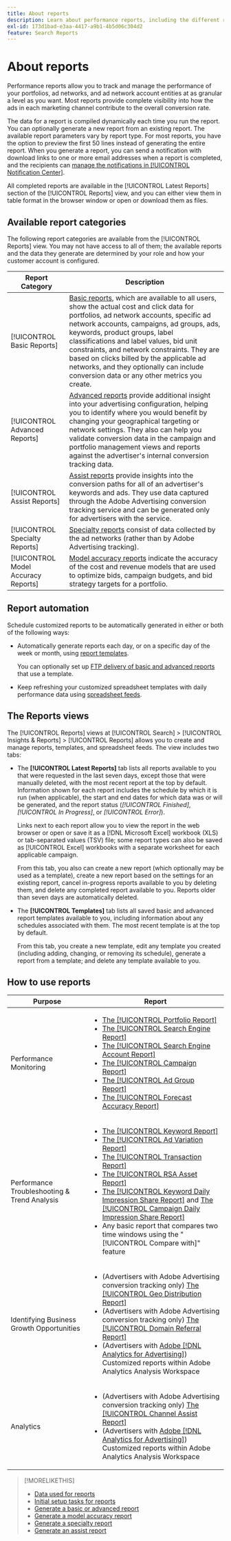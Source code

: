 ```yaml
---
title: About reports
description: Learn about performance reports, including the different report types available and how to automate reports.
exl-id: 173d1bad-e3aa-4417-a9b1-4b5d06c304d2
feature: Search Reports
---
```

# About reports

Performance reports allow you to track and manage the performance of your portfolios, ad networks, and ad network account entities at as granular a level as you want. Most reports provide complete visibility into how the ads in each marketing channel contribute to the overall conversion rate.

The data for a report is compiled dynamically each time you run the report. You can optionally generate a new report from an existing report. The available report parameters vary by report type. For most reports, you have the option to preview the first 50 lines instead of generating the entire report. When you generate a report, you can send a notification with download links to one or more email addresses when a report is completed, and the recipients can [manage the notifications in [!UICONTROL Notification Center]](/help/search-social-commerce/notifications/notification-about.md).

All completed reports are available in the [!UICONTROL Latest Reports] section of the [!UICONTROL Reports] view, and you can either view them in table format in the browser window or open or download them as files.

## Available report categories

The following report categories are available from the [!UICONTROL Reports] view. You may not have access to all of them; the available reports and the data they generate are determined by your role and how your customer account is configured.

| Report Category | Description |
| ----| ---- |
| [!UICONTROL Basic Reports] | [Basic reports](/help/search-social-commerce/reports/management/basic-advanced/basic-advanced-report-about.md), which are available to all users, show the actual cost and click data for portfolios, ad network accounts, specific ad network accounts, campaigns, ad groups, ads, keywords, product groups, label classifications and label values, bid unit constraints, and network constraints. They are based on clicks billed by the applicable ad networks, and they optionally can include conversion data or any other metrics you create. |
| [!UICONTROL Advanced Reports] | [Advanced reports](/help/search-social-commerce/reports/management/basic-advanced/basic-advanced-report-about.md) provide additional insight into your advertising configuration, helping you to identify where you would benefit by changing your geographical targeting or network settings. They also can help you validate conversion data in the campaign and portfolio management views and reports against the advertiser's internal conversion tracking data. |
| [!UICONTROL Assist Reports] | [Assist reports](/help/search-social-commerce/reports/management/assist/assist-report-about.md) provide insights into the conversion paths for all of an advertiser's keywords and ads. They use data captured through the Adobe Advertising conversion tracking service and can be generated only for advertisers with the service. |
| [!UICONTROL Specialty Reports] | [Specialty reports](/help/search-social-commerce/reports/management/specialty/specialty-report-about.md) consist of data collected by the ad networks (rather than by Adobe Advertising tracking). |
| [!UICONTROL Model Accuracy Reports] | [Model accuracy reports](/help/search-social-commerce/reports/management/model-accuracy/model-accuracy-report-about.md) indicate the accuracy of the cost and revenue models that are used to optimize bids, campaign budgets, and bid strategy targets for a portfolio. |

## Report automation

Schedule customized reports to be automatically generated in either or both of the following ways:

* Automatically generate reports each day, or on a specific day of the week or month, using [report templates](/help/search-social-commerce/reports/automation/templates/template-about.md).
  
  You can optionally set up [FTP delivery of basic and advanced reports](/help/search-social-commerce/reports/automation/ftp-reports.md) that use a template.

* Keep refreshing your customized spreadsheet templates with daily performance data using [spreadsheet feeds](/help/search-social-commerce/reports/automation/spreadsheet-feeds/spreadsheet-feed-about.md).

## The Reports views

The [!UICONTROL Reports] views at [!UICONTROL Search] > [!UICONTROL Insights & Reports] > [!UICONTROL Reports] allows you to create and manage reports, templates, and spreadsheet feeds. The view includes two tabs:

* The **[!UICONTROL Latest Reports]** tab lists all reports available to you that were requested in the last seven days, except those that were manually deleted, with the most recent report at the top by default. Information shown for each report includes the schedule by which it is run (when applicable), the start and end dates for which data was or will be generated, and the report status (*[!UICONTROL Finished]*, *[!UICONTROL In Progress]*, or *[!UICONTROL Error]*).
  
  Links next to each report allow you to view the report in the web browser or open or save it as a [!DNL Microsoft Excel] workbook (XLS) or tab-separated values (TSV) file; some report types can also be saved as [!UICONTROL Excel] workbooks with a separate worksheet for each applicable campaign.
  
  From this tab, you also can create a new report (which optionally may be used as a template), create a new report based on the settings for an existing report, cancel in-progress reports available to you by deleting them, and delete any completed report available to you. Reports older than seven days are automatically deleted.

* The **[!UICONTROL Templates]** tab lists all saved basic and advanced report templates available to you, including information about any schedules associated with them. The most recent template is at the top by default.
  
  From this tab, you create a new template, edit any template you created (including adding, changing, or removing its schedule), generate a report from a template; and delete any template available to you.

## How to use reports

| Purpose | Report |
| ---- | ---- |
| Performance Monitoring | <ul><li>[The [!UICONTROL Portfolio Report]](/help/search-social-commerce/reports/management/basic-advanced/portfolio-report.md)</li><li>[The [!UICONTROL Search Engine Report]](/help/search-social-commerce/reports/management/basic-advanced/search-engine-report.md)</li><li>[The [!UICONTROL Search Engine Account Report]](/help/search-social-commerce/reports/management/basic-advanced/search-engine-account-report.md)</li><li>[The [!UICONTROL Campaign Report]](/help/search-social-commerce/reports/management/basic-advanced/campaign-report.md)</li><li>[The [!UICONTROL Ad Group Report]](/help/search-social-commerce/reports/management/basic-advanced/ad-group-report.md)</li><li>[The [!UICONTROL Forecast Accuracy Report]](/help/search-social-commerce/reports/management/model-accuracy/forecast-accuracy-report.md)</li></ul> |
| Performance Troubleshooting & Trend Analysis | <ul><li>[The [!UICONTROL Keyword Report]](/help/search-social-commerce/reports/management/basic-advanced/keyword-report.md)</li><li>[The [!UICONTROL Ad Variation Report]](/help/search-social-commerce/reports/management/basic-advanced/ad-variation-report.md)</li><li>[The [!UICONTROL Transaction Report]](/help/search-social-commerce/reports/management/basic-advanced/transaction-report.md)</li><li>[The [!UICONTROL RSA Asset Report]](/help/search-social-commerce/reports/management/specialty/rsa-asset-report.md)</li><li>[The [!UICONTROL Keyword Daily Impression Share Report]](/help/search-social-commerce/reports/management/specialty/keyword-daily-impression-share-report.md) and [The [!UICONTROL Campaign Daily Impression Share Report]](/help/search-social-commerce/reports/management/specialty/campaign-daily-impression-share-report.md)</li><li>Any basic report that compares two time windows using the "[!UICONTROL Compare with]" feature</li></ul> |
| Identifying Business Growth Opportunities | <ul><li>(Advertisers with Adobe Advertising conversion tracking only) [The [!UICONTROL Geo Distribution Report]](/help/search-social-commerce/reports/management/basic-advanced/geo-distribution-report.md)</li><li>(Advertisers with Adobe Advertising conversion tracking only) [The [!UICONTROL Domain Referral Report]](/help/search-social-commerce/reports/management/basic-advanced/domain-referral-report.md)</li><li>(Advertisers with [Adobe [!DNL Analytics for Advertising]](https://experienceleague.adobe.com/docs/advertising/integrations/analytics/overview.html)) Customized reports within Adobe Analytics Analysis Workspace</li></ul> |
| Analytics | <ul><li>(Advertisers with Adobe Advertising conversion tracking only) [The [!UICONTROL Channel Assist Report]](/help/search-social-commerce/reports/management/assist/channel-assist-report.md)</li><li>(Advertisers with [Adobe [!DNL Analytics for Advertising]](https://experienceleague.adobe.com/docs/advertising/integrations/analytics/overview.html)) Customized reports within Adobe Analytics Analysis Workspace</li></ul> |

>[!MORELIKETHIS]
>
>* [Data used for reports](data-used-for-reports.md)
>* [Initial setup tasks for reports](initial-setup.md)
>* [Generate a basic or advanced report](/help/search-social-commerce/reports/management/basic-advanced/basic-advanced-report-generate.md)
>* [Generate a model accuracy report](/help/search-social-commerce/reports/management/model-accuracy/model-accuracy-report-generate.md)
>* [Generate a specialty report](/help/search-social-commerce/reports/management/specialty/specialty-report-generate.md)
>* [Generate an assist report](/help/search-social-commerce/reports/management/assist/assist-report-generate.md)
